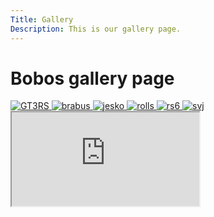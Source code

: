 ```yaml
---
Title: Gallery
Description: This is our gallery page.
---
```


Bobos gallery page
==========================

<div class="pic">
    <a href="assets/img/gt3rs.jpg" target="_blank">
        <picture class="gt3">
            <source media="(min-width: 668px)" srcset="image/gt3rs.jpg?w=960&q=90">
            <source media="(min-width: 376px)" srcset="image/gt3rs.jpg?w=667&q=70">
            <img src="image/gt3rs.jpg?w=375&h=375&crop-to-fit&area=20,20,20,20&q=50" alt="GT3RS">
        </picture>
    </a>
    <a href="assets/img/brabus.jpg" target="_blank">
        <picture class="brabus">
            <source media="(min-width: 668px)" srcset="image/brabus.jpg?w=960&q=90">
            <source media="(min-width: 376px)" srcset="image/brabus.jpg?w=667&q=70">
            <img src="image/brabus.jpg?w=375&h=375&crop-to-fit&q=50" alt="brabus">
        </picture>
    </a>
    <a href="assets/img/jesko.jpg" target="_blank">    
        <picture class="jesko">
            <source media="(min-width: 668px)" srcset="image/jesko.jpg?w=960&q=90">
            <source media="(min-width: 376px)" srcset="image/jesko.jpg?w=667&q=70">
            <img src="image/jesko.jpg?w=375&h=375&crop-to-fit&q=50" alt="jesko">
        </picture>
    </a>
    <a href="assets/img/rolls.jpg" target="_blank">    
        <picture class="rolls">
            <source media="(min-width: 668px)" srcset="image/rolls.jpg?w=960&q=90">
            <source media="(min-width: 376px)" srcset="image/rolls.jpg?w=667&q=70">
            <img src="image/rolls.jpg?w=375&h=375&crop-to-fit&q=50" alt="rolls">
        </picture>
    </a>
    <a href="assets/img/rs6.jpg" target="_blank>
        <picture class="rs6">
            <source media="(min-width: 668px)" srcset="image/rs6.jpg?w=960&q=90">
            <source media="(min-width: 376px)" srcset="image/rs6.jpg?w=667&q=70">
            <img src="image/rs6.jpg?w=375&h=375&crop-to-fit&q=50" alt="rs6">
        </picture>
    </a>
    <a href="assets/img/svj.jpg" target="_blank">
        <picture class="svj">
            <source media="(min-width: 668px)" srcset="image/svj.jpg?w=960&q=90">
            <source media="(min-width: 376px)" srcset="image/svj.jpg?w=667&q=70">
            <img src="image/svj.jpg?w=375&h=375&crop-to-fit&q=50" alt="svj">
        </picture>
    </a>
</div>
<div class="yt">
    <iframe src="https://www.youtube.com/embed/1WVeUxE23Gg?si=pRudJH6K26PFloUf" title="YouTube video player"></iframe>
</div>